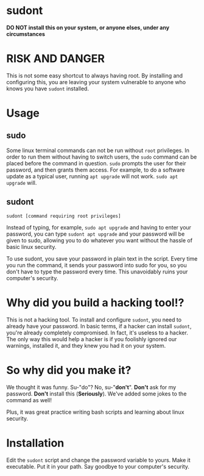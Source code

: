# sudont
**DO NOT install this on your system, or anyone elses, under any circumstances**

# RISK AND DANGER
This is not some easy shortcut to always having root. By installing and configuring this, you are leaving your system vulnerable to anyone who knows you have `sudont` installed.

# Usage
## sudo
Some linux terminal commands can not be run without `root` privileges. In order to run them without having to switch users, the `sudo` command can be placed before the command in question. `sudo` prompts the user for their password, and then grants them access. For example, to do a software update as a typical user, running `apt upgrade` will not work. `sudo apt upgrade` will.

## sudont
```
sudont [command requiring root privileges]
```

Instead of typing, for example, `sudo apt upgrade` and having to enter your password, you can type `sudont apt upgrade` and your password will be given to sudo, allowing you to do whatever you want without the hassle of basic linux security.

To use sudont, you save your password in plain text in the script. Every time you
run the command, it sends your password into sudo for you, so you don't have to type the password every time. This unavoidably ruins your computer's security.

# Why did you build a hacking tool!?
This is not a hacking tool. To install and configure `sudont`, you need to already have your password. In basic terms, if a hacker can install `sudont`, you're already completely compromised. In fact, it's useless to a hacker. The only way this would help a hacker is if you foolishly ignored our warnings, installed it, and they knew you had it on your system.

# So why did you make it?
We thought it was funny. Su-"do"? No, su-"**don't**". **Don't** ask for my password. **Don't** install this (**Seriously**). We've added some jokes to the command as well!

Plus, it was great practice writing bash scripts and learning about linux security.

# Installation
Edit the `sudont` script and change the password variable to yours. Make it executable. Put it in your path. Say goodbye to your computer's security.